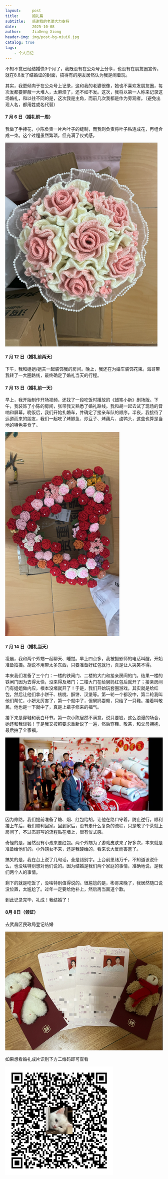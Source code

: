 ```yaml
---
layout:     post
title:      婚礼篇
subtitle:   感谢我的老婆大力支持
date:       2025-10-08
author:     JiaGeng Xiong
header-img: img/post-bg-miui6.jpg
catalog: true
tags:
    - 个人日记
---
```

不知不觉已经结婚快3个月了，我既没有在公众号上分享，也没有在朋友圈宣传，就在8.8发了结婚证的封面，搞得有的朋友居然认为我是闹着玩。

其实，我更倾向于在公众号上记录，这和我的老婆很像，她也不喜欢发朋友圈，每次发都要屏蔽一大堆人，太麻烦了，还不如不发。这次，我将以第一人称来记录这场婚礼，和以往不同的是，这次我是主角，而前几次我都是作为旁观者。（避免出现人名，都用姓或名代替）

#### 7 月 6 日（婚礼前一周）

我做了手捧花，小陈负责一片片叶子的缝制，而我则负责将叶子粘连成花，再组合成一束。这个过程虽然繁琐，但充满了仪式感。

![bridal_bouquet](/img-post/bouquet.png)

#### 7 月 12 日（婚礼前两天）

下午，我和姐姐/姐夫一起装饰我的房间。晚上，我还在为婚车装饰花束。海哥带我转了一大圈路线，最终确定了婚礼当天的行程。

#### 7 月 13 日（婚礼前一天）

早上，我开始制作开场视频，还找了一段吃饭时播放的《蜡笔小新》剧场版。下午，我装饰了小陈的房间，张带我又熟悉了婚礼路线。我和胡一起去试了现场的音响和屏幕。晚饭后，我们开始扎婚车，并确定了接亲车队的顺序。半夜，我接待了远道而来的朋友，我们一起吃了烤鲫鱼、炒豆子、烤藕片、卤鸭头，这些也算是当地的特色美食了。

![](/img-post/wedding_car.png)

#### 7 月 14 日（婚礼当天）

凌晨，我和两个外甥一起聊天、睡觉。早上四点多，我被摄影师的电话叫醒，开始准备拍摄。胡说不用带太多东西，只要准备好红包就行，真是让人哭笑不得。

本来我们准备了三个门：一楼的铁闸门、二楼的大门和接亲房间的门。结果一楼的铁闸门因为去得太快，没来得及堵门；二楼大门在给舅妈红包后就开了；接亲房间门有姐姐做内应，根本没堵就开了！于是，我们开始玩套圈游戏，其实就是给红包，然后让他们拿小饼干、核桃、酥饼、汉堡等。第一轮一个都没中，第二轮我叫他们帮忙，小妍太厉害了，第一个就中了，但舅妈耍赖，只给了一只鞋。接着叫敬民，他也是一下就中了，真是上辈子修来的福气。

接下来是穿鞋和表白环节。第一次小陈居然不满意，说只要钱，这么浪漫的场合，她还和我谈钱！于是我又按照要求重新说了一遍，然后穿鞋、敬茶，和父母拥抱，最后拍了全家福。

![wedding_time](/img-post/wedding_time.jpg)

因为修路，我们提前准备了糖、烟、红包给胡，让他在路口守着，防止逆行。顺利接上车后，我们顺利回家。回到家后，没有走什么复杂的流程，只是敬了个茶就上房间了，不过杰哥写的流程贴在墙上，很有仪式感。

奇怪的是，居然没有小孩来要红包。两个外甥为了游戏皮肤来了好多次，本来就是准备给他们的。小外甥女不来，还是我硬给的，看来长大反而害羞了。

搞笑的是，我在台上说了几句话，全是错别字。上台前思绪万千，不知道该说什么，也没啥特别想对他们说的。因为结婚是我们两个家庭的事情，准确地说，是我们两个人的事情。

剩下的就是吃饭了，没啥特别值得说的。很尴尬的是，彬哥来晚了，我居然随口说没位置，太尴尬了。过年一定要给他补上，然后再当面道个歉。

到此记录完毕，礼成！我结婚了！

#### 8月 8日（领证）

去武昌区民政局登记结婚

![wedding_pic](/img-post/wedding_pic.png)

如果想看婚礼成片识别下方二维码即可查看

<img src="/img-post/wedding_qrcode.png" alt="wedding_qrcode" style="zoom:50%;" />